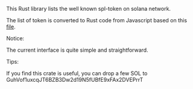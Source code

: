 This Rust library lists the well known spl-token on solana network.

The list of token is converted to Rust code from Javascript based on this [file](https://github.com/project-serum/spl-token-wallet/blob/master/src/utils/tokens/names.js).

Notice:

The current interface is quite simple and straightforward.


Tips:

If you find this crate is useful, you can drop a few SOL to GuhVof1uxcqJT6BZB3Dw2d19N5fUBfE9xFAx2DVEPrrT

